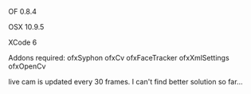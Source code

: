 OF 0.8.4

OSX 10.9.5

XCode 6

Addons required: 
ofxSyphon
ofxCv
ofxFaceTracker
ofxXmlSettings
ofxOpenCv

live cam is updated every 30 frames. I can't find better solution so far...

